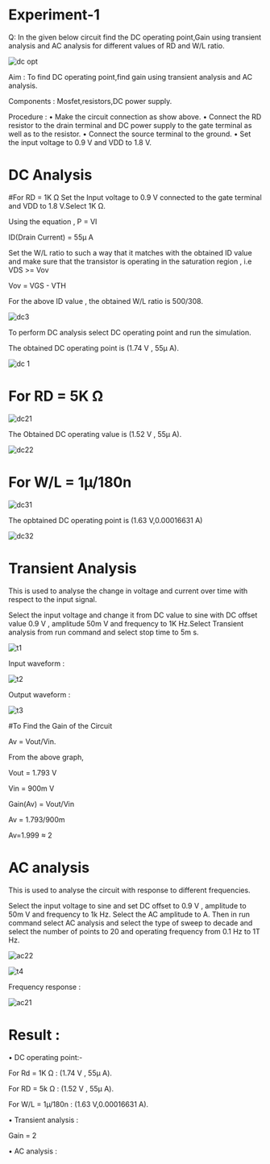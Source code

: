 # Experiment-1

Q: In the given below circuit find the DC operating point,Gain using transient analysis and AC analysis for different values of RD and W/L ratio.

![dc opt](https://github.com/user-attachments/assets/f3a5e0b0-b36c-4b9e-83ab-77ce82b5c2bc)

Aim : To find DC operating point,find gain using transient analysis and AC analysis.

Components : Mosfet,resistors,DC power supply.

Procedure :
• Make the circuit connection as show above.
• Connect the RD resistor to the drain terminal and DC power supply to the gate terminal as well as to the resistor.
• Connect the source terminal to the ground.
• Set the input voltage to 0.9 V and VDD to 1.8 V.

# DC Analysis

#For RD = 1K Ω
Set the Input voltage to 0.9 V connected to the gate terminal and VDD to 1.8 V.Select 1K Ω.

Using the equation , P = VI 

ID(Drain Current) = 55µ A

Set the W/L ratio to such a way that it matches with the obtained ID value and make sure that the transistor is operating in the saturation region , i.e VDS >= Vov 

Vov = VGS - VTH

For the above ID value , the obtained W/L ratio is 500/308.

![dc3](https://github.com/user-attachments/assets/ed317ed3-6cd0-4471-8f0d-d522be2ebb4a)

To perform DC analysis select DC operating point and run the simulation.



The obtained DC operating point is (1.74 V , 55µ A).

![dc 1](https://github.com/user-attachments/assets/d3d75b10-c8e8-4850-8024-e2d208245512)

# For RD = 5K Ω

![dc21](https://github.com/user-attachments/assets/8c3287c5-7955-4e61-b5f3-7efeb8afd642)

The Obtained DC operating value is (1.52 V , 55µ A).

![dc22](https://github.com/user-attachments/assets/09936f8c-8bde-428b-8425-0c6abd105910)

# For W/L = 1µ/180n 

![dc31](https://github.com/user-attachments/assets/5df331d7-c15f-4c87-8942-ed55489feadc)

The opbtained DC operating point is (1.63 V,0.00016631 A)

![dc32](https://github.com/user-attachments/assets/dd778d5d-ad2f-478d-a523-c58f202d29f7)

# Transient Analysis

This is used to analyse the change in voltage and current over time with respect to the input signal.

Select the input voltage and change it from DC value to sine with DC offset value 0.9 V , amplitude 50m V and frequency to 1K Hz.Select Transient analysis from run command and select stop time to 5m s.

![t1](https://github.com/user-attachments/assets/47d26a58-0340-4d77-9ef7-20892cc38449)

Input waveform :

![t2](https://github.com/user-attachments/assets/9c4e42ab-a424-4c9e-8874-f1ea67fb6189)

Output waveform : 

![t3](https://github.com/user-attachments/assets/38aa10e9-43bd-4b21-9293-797ff7a2d61d)

#To Find the Gain of the Circuit

Av = Vout/Vin.

From the above graph,

Vout = 1.793 V 

Vin = 900m V

Gain(Av) = Vout/Vin

Av = 1.793/900m

Av=1.999 ≈ 2

# AC analysis

This is used to analyse the circuit with response to different frequencies.

Select the input voltage to sine and set DC offset to 0.9 V , amplitude to 50m V and frequency to 1k Hz. Select the AC amplitude to A. Then in run command select AC analysis and select the type of sweep to decade and select the number of points to 20 and operating frequency from 0.1 Hz to 1T Hz.

![ac22](https://github.com/user-attachments/assets/580bbd44-765e-44c1-8072-370635219ef7)

![t4](https://github.com/user-attachments/assets/107075fe-312c-43a3-b5aa-76bd048d0c86)

Frequency response : 

![ac21](https://github.com/user-attachments/assets/56301bff-2253-4f58-944a-67b4ee7a233f)

# Result : 

• DC operating point:-

For Rd = 1K Ω : (1.74 V , 55µ A).

For RD = 5k Ω : (1.52 V , 55µ A).

For W/L = 1µ/180n : (1.63 V,0.00016631 A).

• Transient analysis :

Gain = 2

• AC analysis : 


